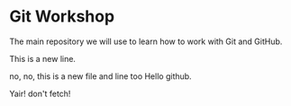 # Git Workshop

The main repository we will use to learn how to work with Git and GitHub.

This is a new line.

no, no, this is a new file and line too
Hello github.

Yair! don't fetch!

